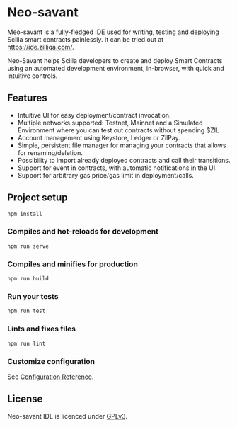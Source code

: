 # Neo-savant

Meo-savant is a fully-fledged IDE used for writing, testing and deploying Scilla smart contracts painlessly. It can be tried out at https://ide.zilliqa.com/.

Neo-Savant helps Scilla developers to create and deploy Smart Contracts using an automated development environment, in-browser, with quick and intuitive controls.

## Features
- Intuitive UI for easy deployment/contract invocation.
- Multiple networks supported: Testnet, Mainnet and a Simulated Environment where you can test out contracts without spending $ZIL
- Account management using Keystore, Ledger or ZilPay.
- Simple, persistent file manager for managing your contracts that allows for renaming/deletion.
- Possibility to import already deployed contracts and call their transitions.
- Support for event in contracts, with automatic notifications in the UI.
- Support for arbitrary gas price/gas limit in deployment/calls.

## Project setup
```
npm install
```

### Compiles and hot-reloads for development
```
npm run serve
```

### Compiles and minifies for production
```
npm run build
```

### Run your tests
```
npm run test
```

### Lints and fixes files
```
npm run lint
```

### Customize configuration
See [Configuration Reference](https://cli.vuejs.org/config/).


## License
Neo-savant IDE is licenced under [GPLv3](LICENSE).